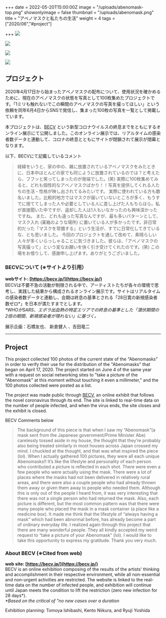 +++
date = 2022-05-20T15:00:00Z
image = "/uploads/abenomask-top.png"
showonlyimage = false
thumbnail = "/uploads/abenomask.png"
title = "アベノマスクと私たちの生活"
weight = 4
tags = ["2020/06","#project"]

+++
![](/uploads/abenomask.png)

![](/uploads/abenomask-info.png)

![](/uploads/abenomask-1.png)

![](/uploads/abenomask-2.png)

## プロジェクト  
2020年4月17日から始まったアベノマスクの配布について、使用状況を確かめるために、現在のアベノマスクの状態を写真として100枚集めたプロジェクトです。「1ミリも触れないでこの瞬間のアベノマスクの写真を撮ってほしい」という依頼を同年6月4日からSNSで発信し、集まった100枚の写真を一覧として掲載しています。

本プロジェクトは、[BECV](https://becv.jp/) という新型コロナウイルスの終息までをともにするオンライン展示にて公開しました。このオンライン展示では、リアルタイムの感染者数データと連動して、コロナの終息とともにサイトが閉鎖されて展示が閉幕となります。

以下、BECVにて記載しているコメント
>経緯をいうと、家の中の、雑に放置されているアベノマスクをみたときに、日本中ほとんどの家でも同じように放置されているのでは？と考えたら、フフッと笑ってしまったのが発端でした。(笑)
実際に100枚集めてみると、どれも個性的なアベノマスクばかり！！写真を提供してくれる人たちの生活・性格が映し出されてるみたいです。
実際に使われている方も数名いました。比較的地方ではマスクが届いていないところが多く、もうすでに捨ててしまった人や必要としている人に差し上げた人もちらほら。私が直接聞いた中ですが、返却した人は1人もいなかったのも興味深かったですね。
また、どれも違った写真なんですが、最も多いパターンとして、マスク入れ (薬箱のような場所) に置いている人が多かったです。非日常的だった「マスクを常備する」という生活が、すでに日常化してきているな、とも思いました。
今回のプロジェクトを通して改めて、素晴らしい人々が多くいらっしゃることに気づきました。彼らは、「アベノマスクの写真撮って」という変なお願いを快く引き受けてくれたのです。(笑)
この場をお借りして、感謝申し上げます。ありがとうございました。

### BECVについて (※サイトより引用）  
**webサイト: [https://becv.jp/](https://becv.jp/)**  
BECVは不要不急の活動が制限される中で、アーティストたちが各々の環境で思考し、実践した結果から構成されるオンライン展示です。サイトはリアルタイムの感染者数データと連動し、会期は終息の基準とされる「28日寛の新規感染者数ゼロ*」を日本が満たすまでとします。    
_*WHOがSARS、エボラ出血熱の特定エリアでの終息の基準とした「潜伏期間の2倍の期間、新規感染者が現れない」に基づく。_

展示企画：石橋友也、 新倉健人 、吉田竜二  

***

## Project
This project collected 100 photos of the current state of the "Abenomasks" in order to verify their use for the distribution of the "Abenomasks" that began on April 17, 2020. The project started on June 4 of the same year with a request on social networking sites to "take a picture of the "Abenomask" at this moment without touching it even a millimeter," and the 100 photos collected were posted as a list.

The project was made public through [BECV](https://becv.jp/), an online exhibit that follows the novel coronavirus through its end. The site is linked to real-time data on the number of people infected, and when the virus ends, the site closes and the exhibit is closed.

BECV Comments below
>The background of this piece is that when I saw my “Abenomask”(a mask sent from the Japanese government/Prime Minister Abe) carelessly tossed aside in my house, the thought that they’re probably also being treated similarly in most houses across Japan crossed my mind. I chuckled at the thought, and that was what inspired the piece (lol).  When I actually gathered 100 pictures, they were all each unique Abenomasks!! It’s like the lifestyle and personality of each person who contributed a picture is reflected in each shot. There were even a few people who were actually using the mask. There were a lot of places where the masks had not been delivered in relatively rural areas, and there were also a couple people who had already thrown them away or given them away to people who needed them. Although this is only out of the people I heard from, it was very interesting that there was not a single person who had returned the mask.
Also, each picture is different, but the most common pattern was that there were many people who placed the mask in a mask container (a place like a medicine box). It made me think that the lifestyle of “always having a mask” which had been abnormal before, has already become a part of ordinary everyday life.
I realized again through this project that there are many wonderful people. They all kindly accepted my weird request to “take a picture of your Abenomask” (lol). I would like to take this opportunity to express my gratitude. Thank you very much.


### About BECV (※Cited from web)
**web site: [https://becv.jp/](https://becv.jp/)**  
BECV is an online exhibition composing of the results of the artists' thinking and accomplishment in their respective environment, while all non-essential and non-urgent activities are restricted. The website is linked to the real-time data on the number of infected people, and exhibition will continue until Japan meets the condition to lift the restriction (zero new infection for 28 days*).  
_*Based on the critical of "no new cases over a duration </small>_

Exhibition planning: Tomoya Ishibashi, Kento Niikura, and Ryuji Yoshida
